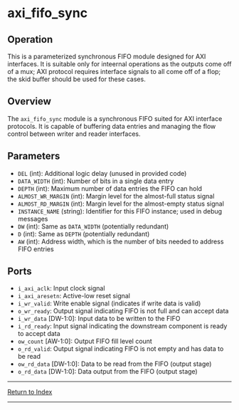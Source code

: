 # axi_fifo_sync

## Operation

This is a parameterized synchronous FIFO module designed for AXI interfaces. It is suitable only for inteernal operations as the outputs come off of a mux; AXI protocol requires interface signals to all come off of a flop; the skid buffer should be used for these cases.

## Overview

The `axi_fifo_sync` module is a synchronous FIFO suited for AXI interface protocols. It is capable of buffering data entries and managing the flow control between writer and reader interfaces.

## Parameters

- `DEL` (int): Additional logic delay (unused in provided code)
- `DATA_WIDTH` (int): Number of bits in a single data entry
- `DEPTH` (int): Maximum number of data entries the FIFO can hold
- `ALMOST_WR_MARGIN` (int): Margin level for the almost-full status signal
- `ALMOST_RD_MARGIN` (int): Margin level for the almost-empty status signal
- `INSTANCE_NAME` (string): Identifier for this FIFO instance; used in debug messages
- `DW` (int): Same as `DATA_WIDTH` (potentially redundant)
- `D` (int): Same as `DEPTH` (potentially redundant)
- `AW` (int): Address width, which is the number of bits needed to address FIFO entries

## Ports

- `i_axi_aclk`: Input clock signal
- `i_axi_aresetn`: Active-low reset signal
- `i_wr_valid`: Write enable signal (indicates if write data is valid)
- `o_wr_ready`: Output signal indicating FIFO is not full and can accept data
- `i_wr_data` [DW-1:0]: Input data to be written to the FIFO
- `i_rd_ready`: Input signal indicating the downstream component is ready to accept data
- `ow_count` [AW-1:0]: Output FIFO fill level count
- `o_rd_valid`: Output signal indicating FIFO is not empty and has data to be read
- `ow_rd_data` [DW-1:0]: Data to be read from the FIFO (output stage)
- `o_rd_data` [DW-1:0]: Data output from the FIFO (output stage)

---

[Return to Index](index.md)

---
